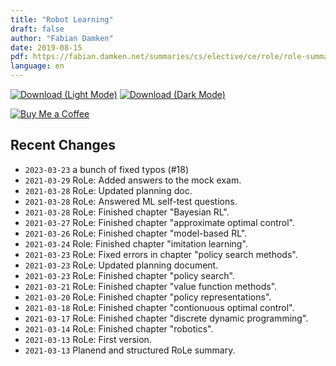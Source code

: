 ```yaml
---
title: "Robot Learning"
draft: false
author: "Fabian Damken"
date: 2019-08-15
pdf: https://fabian.damken.net/summaries/cs/elective/ce/role/role-summary.pdf
language: en
---
```


[![Download (Light Mode)](/download.png)](role-summary.pdf)
[![Download (Dark Mode)](/download-dark.png)](role-summary-dark.pdf)

[![Buy Me a Coffee](/kofi.png)](https://ko-fi.com/fdamken)

## Recent Changes
- `2023-03-23` a bunch of fixed typos (#18)
- `2021-03-29` RoLe: Added answers to the mock exam.
- `2021-03-28` RoLe: Updated planning doc.
- `2021-03-28` RoLe: Answered ML self-test questions.
- `2021-03-28` RoLe: Finished chapter "Bayesian RL".
- `2021-03-27` RoLe: Finished chapter "approximate optimal control".
- `2021-03-26` RoLe: Finished chapter "model-based RL".
- `2021-03-24` Role: Finished chapter "imitation learning".
- `2021-03-23` RoLe: Fixed errors in chapter "policy search methods".
- `2021-03-23` RoLe: Updated planning document.
- `2021-03-23` RoLe: Finished chapter "policy search".
- `2021-03-21` RoLe: Finished chapter "value function methods".
- `2021-03-20` RoLe: Finished chapter "policy representations".
- `2021-03-18` RoLe: Finished chapter "contionuous optimal control".
- `2021-03-17` RoLe: Finished chapter "discrete dynamic programming".
- `2021-03-14` RoLe: Finished chapter "robotics".
- `2021-03-13` RoLe: First version.
- `2021-03-13` Planend and structured RoLe summary.
